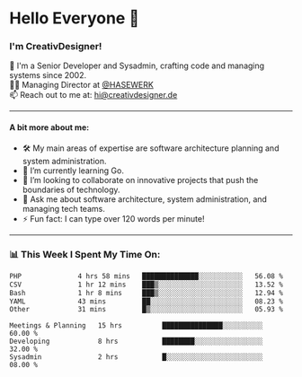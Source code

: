 # Hello Everyone 👋

### I'm CreativDesigner!

🔭 I'm a Senior Developer and Sysadmin, crafting code and managing systems since 2002.  
👨‍💼 Managing Director at [@HASEWERK](https://github.com/HASEWERK)  
📫 Reach out to me at: [hi@creativdesigner.de](mailto:hi@creativdesigner.de)  

---

#### A bit more about me:

- 🛠 My main areas of expertise are software architecture planning and system administration.
- 🌱 I’m currently learning Go.
- 👯 I’m looking to collaborate on innovative projects that push the boundaries of technology.
- 💬 Ask me about software architecture, system administration, and managing tech teams.
- ⚡ Fun fact: I can type over 120 words per minute!  

---

### 📊 **This Week I Spent My Time On:**

<!--START_SECTION:waka-->

```txt
PHP              4 hrs 58 mins   ██████████████░░░░░░░░░░░   56.08 %
CSV              1 hr 12 mins    ███▒░░░░░░░░░░░░░░░░░░░░░   13.52 %
Bash             1 hr 8 mins     ███▒░░░░░░░░░░░░░░░░░░░░░   12.94 %
YAML             43 mins         ██░░░░░░░░░░░░░░░░░░░░░░░   08.23 %
Other            31 mins         █▒░░░░░░░░░░░░░░░░░░░░░░░   05.93 %
```

<!--END_SECTION:waka-->

```text
Meetings & Planning   15 hrs          ███████████████░░░░░░░░░░   60.00 % 
Developing            8 hrs           ████████░░░░░░░░░░░░░░░░░   32.00 % 
Sysadmin              2 hrs           █░░░░░░░░░░░░░░░░░░░░░░░░   08.00 %

